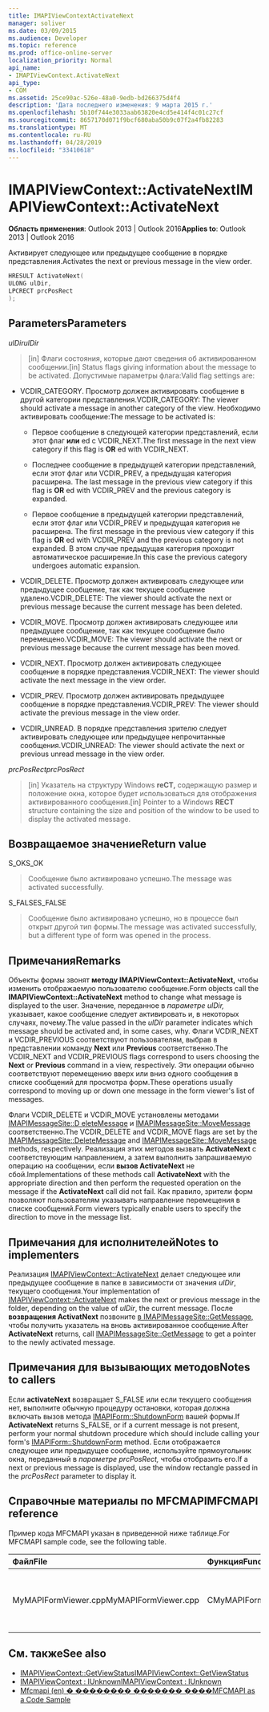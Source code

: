 ```yaml
---
title: IMAPIViewContextActivateNext
manager: soliver
ms.date: 03/09/2015
ms.audience: Developer
ms.topic: reference
ms.prod: office-online-server
localization_priority: Normal
api_name:
- IMAPIViewContext.ActivateNext
api_type:
- COM
ms.assetid: 25ce90ac-526e-48a0-9edb-bd266375d4f4
description: 'Дата последнего изменения: 9 марта 2015 г.'
ms.openlocfilehash: 5b10f744e3033aab63820e4cd5e414f4c01c27cf
ms.sourcegitcommit: 8657170d071f9bcf680aba50b9c07f2a4fb82283
ms.translationtype: MT
ms.contentlocale: ru-RU
ms.lasthandoff: 04/28/2019
ms.locfileid: "33410618"
---
```

# <a name="imapiviewcontextactivatenext"></a><span data-ttu-id="30ebc-103">IMAPIViewContext::ActivateNext</span><span class="sxs-lookup"><span data-stu-id="30ebc-103">IMAPIViewContext::ActivateNext</span></span>

<span data-ttu-id="30ebc-104">**Область применения**: Outlook 2013 | Outlook 2016</span><span class="sxs-lookup"><span data-stu-id="30ebc-104">**Applies to**: Outlook 2013 | Outlook 2016</span></span> 
  
<span data-ttu-id="30ebc-105">Активирует следующее или предыдущее сообщение в порядке представления.</span><span class="sxs-lookup"><span data-stu-id="30ebc-105">Activates the next or previous message in the view order.</span></span> 
  
```cpp
HRESULT ActivateNext(
ULONG ulDir,
LPCRECT prcPosRect
);
```

## <a name="parameters"></a><span data-ttu-id="30ebc-106">Parameters</span><span class="sxs-lookup"><span data-stu-id="30ebc-106">Parameters</span></span>

<span data-ttu-id="30ebc-107">_ulDir_</span><span class="sxs-lookup"><span data-stu-id="30ebc-107">_ulDir_</span></span>
  
> <span data-ttu-id="30ebc-108">[in] Флаги состояния, которые дают сведения об активированном сообщении.</span><span class="sxs-lookup"><span data-stu-id="30ebc-108">[in] Status flags giving information about the message to be activated.</span></span> <span data-ttu-id="30ebc-109">Допустимые параметры флага:</span><span class="sxs-lookup"><span data-stu-id="30ebc-109">Valid flag settings are:</span></span>
    
  - <span data-ttu-id="30ebc-110">VCDIR_CATEGORY. Просмотр должен активировать сообщение в другой категории представления.</span><span class="sxs-lookup"><span data-stu-id="30ebc-110">VCDIR_CATEGORY: The viewer should activate a message in another category of the view.</span></span> <span data-ttu-id="30ebc-111">Необходимо активировать сообщение:</span><span class="sxs-lookup"><span data-stu-id="30ebc-111">The message to be activated is:</span></span> 
        
    - <span data-ttu-id="30ebc-112">Первое сообщение в следующей категории представлений, если этот флаг **или** ed с VCDIR_NEXT.</span><span class="sxs-lookup"><span data-stu-id="30ebc-112">The first message in the next view category if this flag is **OR** ed with VCDIR_NEXT.</span></span> 
        
    - <span data-ttu-id="30ebc-113">Последнее сообщение в предыдущей категории представлений, если этот флаг или VCDIR_PREV, а предыдущая категория расширена. </span><span class="sxs-lookup"><span data-stu-id="30ebc-113">The last message in the previous view category if this flag is **OR** ed with VCDIR_PREV and the previous category is expanded.</span></span> 
        
    - <span data-ttu-id="30ebc-114">Первое сообщение в предыдущей категории представлений, если этот флаг или VCDIR_PREV и предыдущая категория не расширена. </span><span class="sxs-lookup"><span data-stu-id="30ebc-114">The first message in the previous view category if this flag is **OR** ed with VCDIR_PREV and the previous category is not expanded.</span></span> <span data-ttu-id="30ebc-115">В этом случае предыдущая категория проходит автоматическое расширение.</span><span class="sxs-lookup"><span data-stu-id="30ebc-115">In this case the previous category undergoes automatic expansion.</span></span> 
        
  - <span data-ttu-id="30ebc-116">VCDIR_DELETE. Просмотр должен активировать следующее или предыдущее сообщение, так как текущее сообщение удалено.</span><span class="sxs-lookup"><span data-stu-id="30ebc-116">VCDIR_DELETE: The viewer should activate the next or previous message because the current message has been deleted.</span></span> 
        
  - <span data-ttu-id="30ebc-117">VCDIR_MOVE. Просмотр должен активировать следующее или предыдущее сообщение, так как текущее сообщение было перемещено.</span><span class="sxs-lookup"><span data-stu-id="30ebc-117">VCDIR_MOVE: The viewer should activate the next or previous message because the current message has been moved.</span></span> 
        
  - <span data-ttu-id="30ebc-118">VCDIR_NEXT. Просмотр должен активировать следующее сообщение в порядке представления.</span><span class="sxs-lookup"><span data-stu-id="30ebc-118">VCDIR_NEXT: The viewer should activate the next message in the view order.</span></span> 
        
  - <span data-ttu-id="30ebc-119">VCDIR_PREV. Просмотр должен активировать предыдущее сообщение в порядке представления.</span><span class="sxs-lookup"><span data-stu-id="30ebc-119">VCDIR_PREV: The viewer should activate the previous message in the view order.</span></span> 
        
  - <span data-ttu-id="30ebc-120">VCDIR_UNREAD. В порядке представления зрителю следует активировать следующее или предыдущее непрочитанные сообщения.</span><span class="sxs-lookup"><span data-stu-id="30ebc-120">VCDIR_UNREAD: The viewer should activate the next or previous unread message in the view order.</span></span> 
    
<span data-ttu-id="30ebc-121">_prcPosRect_</span><span class="sxs-lookup"><span data-stu-id="30ebc-121">_prcPosRect_</span></span>
  
> <span data-ttu-id="30ebc-122">[in] Указатель на структуру Windows **reCT,** содержащую размер и положение окна, которое будет использоваться для отображения активированного сообщения.</span><span class="sxs-lookup"><span data-stu-id="30ebc-122">[in] Pointer to a Windows **RECT** structure containing the size and position of the window to be used to display the activated message.</span></span> 
    
## <a name="return-value"></a><span data-ttu-id="30ebc-123">Возвращаемое значение</span><span class="sxs-lookup"><span data-stu-id="30ebc-123">Return value</span></span>

<span data-ttu-id="30ebc-124">S_OK</span><span class="sxs-lookup"><span data-stu-id="30ebc-124">S_OK</span></span> 
  
> <span data-ttu-id="30ebc-125">Сообщение было активировано успешно.</span><span class="sxs-lookup"><span data-stu-id="30ebc-125">The message was activated successfully.</span></span> 
    
<span data-ttu-id="30ebc-126">S_FALSE</span><span class="sxs-lookup"><span data-stu-id="30ebc-126">S_FALSE</span></span> 
  
> <span data-ttu-id="30ebc-127">Сообщение было активировано успешно, но в процессе был открыт другой тип формы.</span><span class="sxs-lookup"><span data-stu-id="30ebc-127">The message was activated successfully, but a different type of form was opened in the process.</span></span>
    
## <a name="remarks"></a><span data-ttu-id="30ebc-128">Примечания</span><span class="sxs-lookup"><span data-stu-id="30ebc-128">Remarks</span></span>

<span data-ttu-id="30ebc-129">Объекты формы звонят **методу IMAPIViewContext::ActivateNext,** чтобы изменить отображаемую пользователю сообщение.</span><span class="sxs-lookup"><span data-stu-id="30ebc-129">Form objects call the **IMAPIViewContext::ActivateNext** method to change what message is displayed to the user.</span></span> <span data-ttu-id="30ebc-130">Значение, переданное в  _параметре ulDir,_ указывает, какое сообщение следует активировать и, в некоторых случаях, почему.</span><span class="sxs-lookup"><span data-stu-id="30ebc-130">The value passed in the  _ulDir_ parameter indicates which message should be activated and, in some cases, why.</span></span> <span data-ttu-id="30ebc-131">Флаги VCDIR_NEXT и VCDIR_PREVIOUS соответствуют пользователям, выбрав в представлении команду **Next** или **Previous** соответственно.</span><span class="sxs-lookup"><span data-stu-id="30ebc-131">The VCDIR_NEXT and VCDIR_PREVIOUS flags correspond to users choosing the **Next** or **Previous** command in a view, respectively.</span></span> <span data-ttu-id="30ebc-132">Эти операции обычно соответствуют перемещению вверх или вниз одного сообщения в списке сообщений для просмотра форм.</span><span class="sxs-lookup"><span data-stu-id="30ebc-132">These operations usually correspond to moving up or down one message in the form viewer's list of messages.</span></span> 
  
<span data-ttu-id="30ebc-133">Флаги VCDIR_DELETE и VCDIR_MOVE установлены методами [IMAPIMessageSite::D eleteMessage](imapimessagesite-deletemessage.md) и [IMAPIMessageSite::MoveMessage](imapimessagesite-movemessage.md) соответственно.</span><span class="sxs-lookup"><span data-stu-id="30ebc-133">The VCDIR_DELETE and VCDIR_MOVE flags are set by the [IMAPIMessageSite::DeleteMessage](imapimessagesite-deletemessage.md) and [IMAPIMessageSite::MoveMessage](imapimessagesite-movemessage.md) methods, respectively.</span></span> <span data-ttu-id="30ebc-134">Реализация этих методов вызвать **ActivateNext** с соответствующим направлением, а затем выполнить запрашиваемую операцию на сообщении, если **вызов ActivateNext** не сбой.</span><span class="sxs-lookup"><span data-stu-id="30ebc-134">Implementations of these methods call **ActivateNext** with the appropriate direction and then perform the requested operation on the message if the **ActivateNext** call did not fail.</span></span> <span data-ttu-id="30ebc-135">Как правило, зрители форм позволяют пользователям указывать направление перемещения в списке сообщений.</span><span class="sxs-lookup"><span data-stu-id="30ebc-135">Form viewers typically enable users to specify the direction to move in the message list.</span></span> 
  
## <a name="notes-to-implementers"></a><span data-ttu-id="30ebc-136">Примечания для исполнителей</span><span class="sxs-lookup"><span data-stu-id="30ebc-136">Notes to implementers</span></span>

<span data-ttu-id="30ebc-137">Реализация [IMAPIViewContext::ActivateNext](imapiviewcontext-activatenext.md) делает следующее или предыдущее сообщение в папке в зависимости от значения  _ulDir_, текущего сообщения.</span><span class="sxs-lookup"><span data-stu-id="30ebc-137">Your implementation of [IMAPIViewContext::ActivateNext](imapiviewcontext-activatenext.md) makes the next or previous message in the folder, depending on the value of  _ulDir_, the current message.</span></span> <span data-ttu-id="30ebc-138">После **возвращения ActivatNext** позвоните [в IMAPIMessageSite::GetMessage,](imapimessagesite-getmessage.md) чтобы получить указатель на вновь активированное сообщение.</span><span class="sxs-lookup"><span data-stu-id="30ebc-138">After **ActivateNext** returns, call [IMAPIMessageSite::GetMessage](imapimessagesite-getmessage.md) to get a pointer to the newly activated message.</span></span> 
  
## <a name="notes-to-callers"></a><span data-ttu-id="30ebc-139">Примечания для вызывающих методов</span><span class="sxs-lookup"><span data-stu-id="30ebc-139">Notes to callers</span></span>

<span data-ttu-id="30ebc-140">Если **activateNext** возвращает S_FALSE или если текущего сообщения нет, выполните обычную процедуру остановки, которая должна включать вызов метода [IMAPIForm::ShutdownForm](imapiform-shutdownform.md) вашей формы.</span><span class="sxs-lookup"><span data-stu-id="30ebc-140">If **ActivateNext** returns S_FALSE, or if a current message is not present, perform your normal shutdown procedure which should include calling your form's [IMAPIForm::ShutdownForm](imapiform-shutdownform.md) method.</span></span> <span data-ttu-id="30ebc-141">Если отображается следующее или предыдущее сообщение, используйте прямоугольник окна, переданный в  _параметре prcPosRect,_ чтобы отобразить его.</span><span class="sxs-lookup"><span data-stu-id="30ebc-141">If a next or previous message is displayed, use the window rectangle passed in the  _prcPosRect_ parameter to display it.</span></span> 
  
## <a name="mfcmapi-reference"></a><span data-ttu-id="30ebc-142">Справочные материалы по MFCMAPI</span><span class="sxs-lookup"><span data-stu-id="30ebc-142">MFCMAPI reference</span></span>

<span data-ttu-id="30ebc-143">Пример кода MFCMAPI указан в приведенной ниже таблице.</span><span class="sxs-lookup"><span data-stu-id="30ebc-143">For MFCMAPI sample code, see the following table.</span></span>
  
|<span data-ttu-id="30ebc-144">**Файл**</span><span class="sxs-lookup"><span data-stu-id="30ebc-144">**File**</span></span>|<span data-ttu-id="30ebc-145">**Функция**</span><span class="sxs-lookup"><span data-stu-id="30ebc-145">**Function**</span></span>|<span data-ttu-id="30ebc-146">**Примечание**</span><span class="sxs-lookup"><span data-stu-id="30ebc-146">**Comment**</span></span>|
|:-----|:-----|:-----|
|<span data-ttu-id="30ebc-147">MyMAPIFormViewer.cpp</span><span class="sxs-lookup"><span data-stu-id="30ebc-147">MyMAPIFormViewer.cpp</span></span>  <br/> |<span data-ttu-id="30ebc-148">CMyMAPIFormViewer::ActivateNext</span><span class="sxs-lookup"><span data-stu-id="30ebc-148">CMyMAPIFormViewer::ActivateNext</span></span>  <br/> |<span data-ttu-id="30ebc-149">MFCMAPI реализует метод **IMAPIViewContext::ActivateNext** в этой функции.</span><span class="sxs-lookup"><span data-stu-id="30ebc-149">MFCMAPI implements the **IMAPIViewContext::ActivateNext** method in this function.</span></span>  <br/> |
   
## <a name="see-also"></a><span data-ttu-id="30ebc-150">См. также</span><span class="sxs-lookup"><span data-stu-id="30ebc-150">See also</span></span>

- [<span data-ttu-id="30ebc-151">IMAPIViewContext::GetViewStatus</span><span class="sxs-lookup"><span data-stu-id="30ebc-151">IMAPIViewContext::GetViewStatus</span></span>](imapiviewcontext-getviewstatus.md)
- [<span data-ttu-id="30ebc-152">IMAPIViewContext : IUnknown</span><span class="sxs-lookup"><span data-stu-id="30ebc-152">IMAPIViewContext : IUnknown</span></span>](imapiviewcontextiunknown.md)
- [<span data-ttu-id="30ebc-153">Mfcmapi (en) � �������� ������� ����</span><span class="sxs-lookup"><span data-stu-id="30ebc-153">MFCMAPI as a Code Sample</span></span>](mfcmapi-as-a-code-sample.md)

